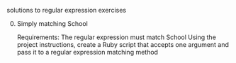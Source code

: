 solutions to regular expression exercises

0. Simply matching School

    Requirements:
        The regular expression must match School
        Using the project instructions, create a Ruby script that accepts one argument and pass it to a regular expression matching method